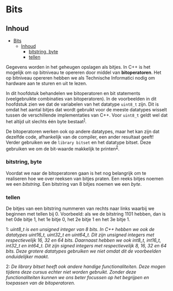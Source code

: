 # Bits [](title-id)

## Inhoud[](toc-id)
- [Bits ](#bits-)
  - [Inhoud](#inhoud)
    - [bitstring, byte](#bitstring-byte)
    - [tellen](#tellen)


Gegevens worden in het geheugen opslagen als bitjes. In C++ is het mogelijk om
op bitniveau te opereren door middel van **bitoperatoren**. Het op bitniveau opereren
hebben we als Technische Informatici nodig om hardware aan te sturen en uit te lezen. 

In dit hoofdstuk behandelen we bitoperatoren en bit statements (veelgebruikte combinaties van bitoperatoren).
In de voorbeelden in dit hoofdstuk zien we dat de variabelen van het datatype `uint8_t` zijn. Dit is omdat het aantal bitjes dat wordt gebruikt voor de meeste datatypes wisselt tussen de verschillende implementaties van C++. Voor `uint8_t` geldt wel dat het altijd uit slechts één byte bestaat<sup>[1](#uint8)</sup>.

De bitoperatoren werken ook op andere datatypes,
maar het kan zijn dat dezelfde code, afhankelijk van de compiler, een ander resultaat geeft!
Verder gebruiken we de `library bitset` en het datatype bitset. Deze gebruiken we om de bit-waarde makkelijk te printen<sup>[2](#bitprint)</sup>.

### bitstring, byte
Voordat we naar de bitoperatoren gaan is het nog belangrijk om te realiseren hoe we over reeksen van bitjes praten. Een reeks bitjes noemen we een *bitstring*. Een
bitstring van 8 bitjes noemen we een *byte*. 

### tellen
De bitjes van een bitstring nummeren van
rechts naar links waarbij we beginnen met tellen bij 0. 
Voorbeeld: als we de bitstring
1101 hebben, dan is het 0de bitje 1, het 1e bitje 0, het 2e bitje 1 en het 3e bitje 1.

<a name="uint8">1</a>: *uint8_t is een unsigned integer van 8 bits. In C++ hebben we ook de datatypes uint16_t, uint32_t en uint64_t. Dit zijn unsigned integers met respectievelijk 16, 32 en 64 bits. Daarnaast hebben we ook int8_t, int16_t, int32_t en int64_t. Dit zijn signed integers met respectievelijk 8, 16, 32 en 64 bits. Deze
grotere datatypes gebruiken we niet omdat dit de voorbeelden onduidelijker maakt.*

<a name="bitprint">2</a>: *De library bitset heeft ook andere handige functionaliteiten. Deze mogen tijdens deze cursus echter niet worden gebruikt. Zonder deze functionaliteiten kunnen we ons beter focussen op het begrijpen en toepassen van de bitoperatoren.*